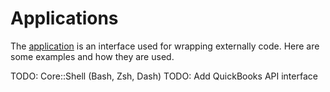 # Applications

The [application](../core/application.md) is an interface used for wrapping externally code. Here are some
examples and how they are used.

TODO: Core::Shell (Bash, Zsh, Dash)
TODO: Add QuickBooks API interface
